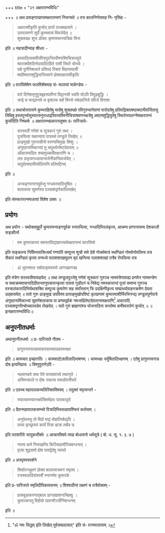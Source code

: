 +++
title = "२९ अक्षरारम्भविधिः"

+++
॥ अथ प्रसङ्गात्प्राप्तमक्षरारम्भणं निरूप्यते ॥ तत्र कालनिर्णयमाह नि॰ नृसिंहः - 

> अक्षरस्वीकृतिं कुर्यात् प्राप्ते पञ्चमहायने ।  
उत्तरायणगे सूर्ये कुम्भमासं विवर्जयेत् ॥  
शुक्लपक्षः शुभः प्रोक्तः कृष्णश्चान्त्यत्रिकं विना

इति ॥ नक्षत्रादीन्याह श्रीधरः - 

> हस्तादित्यसमीरमित्रपुरजित्पौष्णाश्विचित्राच्युते  
ष्वारार्क्यंशदिनोदयादिरहिते राशौ स्थिरे चोभये ।  
पक्षे पूर्णनिशाकरे प्रतिपदं रिक्तां विहायाष्टमीं  
षष्ठीमष्टमशुद्धिभाजिभवने प्रोक्ताक्षरस्वीकृतिः

इति ॥ वारविशेषेण फलविशेषमाह सं॰ मालायां मार्कण्डेयः - 

> वारे दिनेशभृगुपुत्रबृहस्पतीनां विद्वानसौ भवति योऽपि विमूढबुद्धिः ।  
चन्द्रे च चन्द्रतनये च कृशञ्च सर्वं विघ्नो भवेदवनिजे रविजे विनाशः

इति ॥ तथाचोत्तरायणे कुम्भरहितेषु मासेषु शुक्लपक्षे रविगुरुभार्गवाणां वारोदयेषु प्रतिपद्रिक्ताषष्ठ्यष्टमीवर्जितासु तिथिषु हस्तपुनर्वसुस्वात्यनुराधार्द्रारेवत्यश्विनीचित्राश्रवणनक्षत्रेषु अष्टमशुद्धियुतेषु स्थिरोभयलग्नेष्वक्षरारम्भं कुर्यादिति निष्कर्षः ॥ अक्षरारम्भप्रकारस्तूक्तः प्र॰ पारिजाते- 

> सरस्वतीं गणेशं च सूत्रकारं गुरुं तथा ।  
पूजयित्वा यथान्यायं पात्रस्थे तण्डुले लिखेत् ॥  
प्राङ्मुखो गुरुरासीनो वरुणाभिमुखः शिशुः ।  
अंगुष्ठानामिकाभ्यां तु चतुर्थ्यन्तेष्टदेवताम् ॥  
ओंकारमादितः शब्दमुच्चार्यैवाक्षराणि च ।  
ततः प्रभृत्यनध्यायान्वर्जनीयान्विवर्जयेत् ।  
चतुर्दश्यष्टमीपर्वदिनानि प्रतिपद्दिनम्

इति ॥ 

> अभ्यङ्गस्नानपूर्वन्तु गन्धवस्त्रादिभूषितः ।  
शलाकया सुवर्णस्य पञ्चाशद्वर्णकांल्लिखेत्

इति संस्काररत्नमालायां विशेष उक्तः ॥

## प्रयोगः

अथ प्रयोगः - यथोक्तमुहूर्ते कुमारमभ्यङ्गपूर्वकं स्नापयित्वा, गन्धादिभिरलंकृत्य, आचम्य प्राणानायम्य देशकालौ सङ्कीर्त्य 

> मम कुमारकस्य समस्तविद्याप्राप्त्यर्थमक्षरारम्भं कारयिष्ये

इति सङ्कल्प्य निर्विघ्नतासिध्यर्थं गणपतिं सम्पूज्य शुचौ समे देशे गोचर्ममात्रं स्थण्डिलं गोमयेनोपलिप्य तत्र सैकतं स्थण्डिलं कृत्वा तन्मध्ये पलाशशाखमूलन मृदं खनित्वा पलाशशाखां तत्रैव रोपयित्वा तत्र 

> ॐ भुवनमातः सर्ववाङ्मयरूपे आगच्छागच्छ

इति मंत्रेण सरस्वतीमावाहयेत् ॥ तथा तण्डुलपुञ्जेषु गणेशं सूत्रकारं गुरुञ्च नाममंत्रेणावाह्य प्रणवेन नाममन्त्रेण च यथाक्रममासनादिदीपान्तानुपचारान्कृत्वा पायसं गुडौदनं च निवेद्य नमस्कारान्तं पूजां समाप्य गुरुञ्च वस्त्रालंकारादिभिर्यथाशक्ति सम्पूज्य कुमारेण सह सर्वांस्तान् त्रिः प्रदक्षिणीकृत्य सम्प्रार्थ्यावाहनक्रमेण देवता उद्बासयेत् ॥ ततो गुरुः प्राङ्मुख उपविश्य प्रत्यङ्मुखोपविष्टं कृतप्रणामं कुमारमाशीर्भिरभिनन्द्य तण्डुलपूर्णपात्रे अंगुष्ठानामिकाभ्यां सुवर्णशलाकया वा प्रणवपूर्वकं नमःसहितेष्टदेवतानामाक्षराणि[^१] अकारादि पञ्चाशद्वर्णांश्चोच्चारयन्नेव लेखयेत् । ततो गुरुं ब्राह्मणांश्च भोजनादिना सन्तोष्य कर्मेश्वरार्पणं कुर्यात् ॥ ॥ इत्यक्षरारम्भाविधिः॥

[^१]: "ॐ नमः सिद्धम् इति लिखेत् पूर्वसम्प्रदायात्" इति सं॰ रत्नमालायाम् ॥

## अनुपनीतधर्माः

अथानुपनीतधर्माः ॥ प्र॰ पारिजाते गौतमः -

> प्रागुपनयनात्कामचारकामवादकामभक्षाः

इति ॥ कामचार इच्छागतिः । कामवादोऽश्लीलादिभाषणम् । कामभक्षः पर्युषितादिभक्षणम् । एतेषु प्रागुपनयनान्न दोष इत्यभिप्रायः ॥ विष्णुपुराणेऽपि -

> भक्ष्याभक्ष्ये तथा पेये वाच्यावाच्ये तथानृते ।  
अस्मिन्काले न दोषः स्यात्स यावन्नोपनीयते

इति ॥ एतच्च महापातकव्यतिरिक्तविषयम् । तदुक्तं स्मृत्यन्तरे -

> स्यात्कामचारभक्षोक्तिर्महतः पातकादृते  

इति ॥ दैवान्महापातकसम्भवे पित्रादिभिस्तत्प्रायश्चित्तं कर्तव्यम् । 

> अनुपेतस्तु यो विप्रो मद्यं मोहात्पिबेद्यदि ।  
तस्य कृच्छ्रत्रयं कार्यं पित्रा भ्रात्रा तथैव च

इति पराशरीये जातूकर्योक्तेः ॥ आचारविषये त्वाह बोधायनो धर्मसूत्रे ( बो. ध. सू. १. ३. ७ ) 

> नास्य कर्म नियच्छन्ति किञ्चिदामौञ्चिबन्धनात् ।  
वृत्या शूद्रसमो ह्येष यावद्वेदेषु जायते

इति ॥ अस्पृश्यस्पर्शने 

> शिशोरभ्युक्षणं प्रोक्तं बालस्याचमनं स्मृतम् ।  
रजस्वलादिसंस्पर्शे स्नानमेव कुमारके

इति प्र॰ पारिजाते स्मृतिदीपिकावचनम् ॥ शिश्वादीनां लक्षणं च तत्रैवोक्तम् -

> प्राक्चूडाकरणाद्बालः प्रागन्नप्राशनाच्छिशुः ।  
कुमारकस्तु विज्ञेयो यावन्मौञ्जीनिबन्धनम्

इति ॥